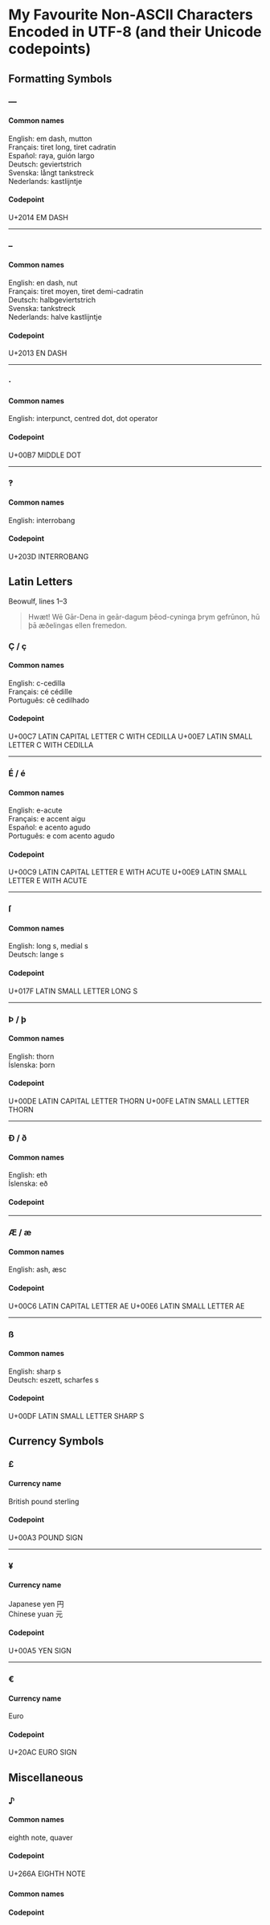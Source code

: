 My Favourite Non-ASCII Characters Encoded in UTF-8 (and their Unicode codepoints)
=================================================================================


Formatting Symbols
------------------

### —
#### Common names
English: em dash, mutton  
Français: tiret long, tiret cadratin  
Español: raya, guión largo  
Deutsch: geviertstrich  
Svenska: långt tankstreck  
Nederlands: kastlijntje  
#### Codepoint
U+2014 EM DASH

---

### –
#### Common names
English: en dash, nut  
Français: tiret moyen, tiret demi-cadratin  
Deutsch: halbgeviertstrich  
Svenska: tankstreck  
Nederlands: halve kastlijntje  
#### Codepoint
U+2013 EN DASH

---

### ·
#### Common names
English: interpunct, centred dot, dot operator  
#### Codepoint
U+00B7 MIDDLE DOT

---

### ‽
#### Common names
English: interrobang  
#### Codepoint
U+203D INTERROBANG

Latin Letters
-------------

Beowulf, lines 1–3
> Hwæt! Wē Gār-Dena in geār-dagum þēod-cyninga þrym gefrūnon, hū þā æðelingas ellen fremedon.

### Ç / ç
#### Common names
English: c-cedilla  
Français: cé cédille  
Português: cê cedilhado  
#### Codepoint
U+00C7 LATIN CAPITAL LETTER C WITH CEDILLA
U+00E7 LATIN SMALL LETTER C WITH CEDILLA

---

### É / é
#### Common names
English: e-acute  
Français: e accent aigu  
Español: e acento agudo  
Português: e com acento agudo  
#### Codepoint
U+00C9 LATIN CAPITAL LETTER E WITH ACUTE
U+00E9 LATIN SMALL LETTER E WITH ACUTE

---

### ſ
#### Common names
English: long s, medial s  
Deutsch: lange s  
#### Codepoint
U+017F LATIN SMALL LETTER LONG S

---

### Þ / þ
#### Common names
English: thorn  
Íslenska: þorn  
#### Codepoint
U+00DE LATIN CAPITAL LETTER THORN
U+00FE LATIN SMALL LETTER THORN

---

### Ð / ð
#### Common names
English: eth  
Íslenska: eð  
#### Codepoint

---

### Æ / æ
#### Common names
English: ash, æsc  
#### Codepoint
U+00C6 LATIN CAPITAL LETTER AE
U+00E6 LATIN SMALL LETTER AE

---

### ß
#### Common names
English: sharp s  
Deutsch: eszett, scharfes s  
#### Codepoint
U+00DF LATIN SMALL LETTER SHARP S


Currency Symbols
----------------

### £
#### Currency name
British pound sterling  
#### Codepoint
U+00A3 POUND SIGN

---

### ¥
#### Currency name
Japanese yen 円  
Chinese yuan 元  
#### Codepoint
U+00A5 YEN SIGN

---

### €
#### Currency name
Euro  
#### Codepoint
U+20AC EURO SIGN


Miscellaneous
-------------

### ♪
#### Common names
eighth note, quaver  
#### Codepoint
U+266A EIGHTH NOTE



### 
#### Common names

#### Codepoint


